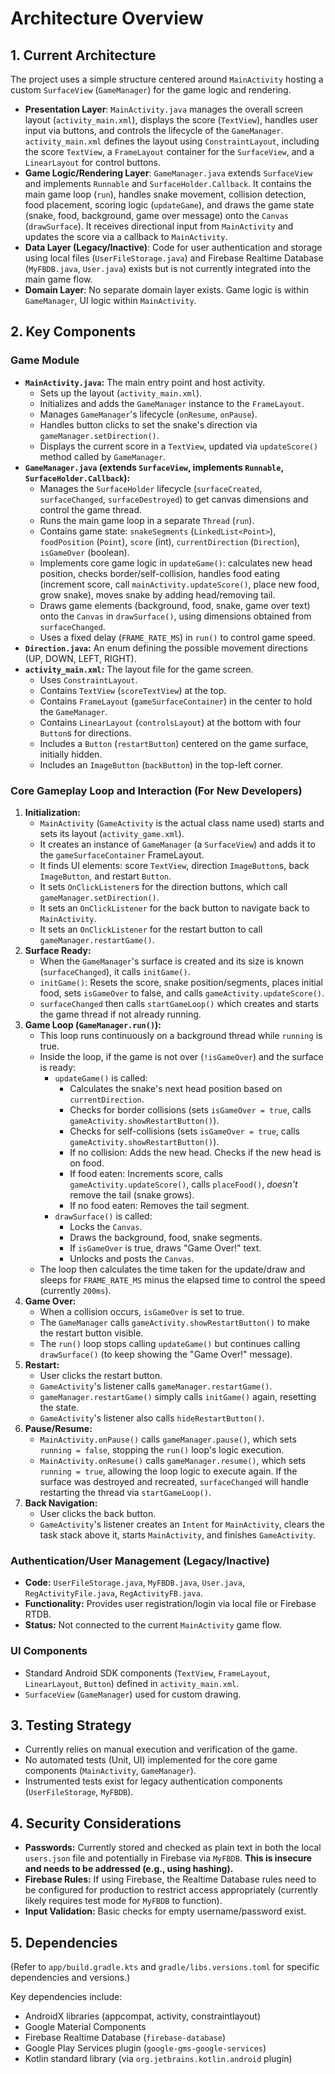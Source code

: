 # Architecture Overview

## 1. Current Architecture

The project uses a simple structure centered around `MainActivity` hosting a custom `SurfaceView` (`GameManager`) for the game logic and rendering.

- **Presentation Layer**: `MainActivity.java` manages the overall screen layout (`activity_main.xml`), displays the score (`TextView`), handles user input via buttons, and controls the lifecycle of the `GameManager`. `activity_main.xml` defines the layout using `ConstraintLayout`, including the score `TextView`, a `FrameLayout` container for the `SurfaceView`, and a `LinearLayout` for control buttons.
- **Game Logic/Rendering Layer**: `GameManager.java` extends `SurfaceView` and implements `Runnable` and `SurfaceHolder.Callback`. It contains the main game loop (`run`), handles snake movement, collision detection, food placement, scoring logic (`updateGame`), and draws the game state (snake, food, background, game over message) onto the `Canvas` (`drawSurface`). It receives directional input from `MainActivity` and updates the score via a callback to `MainActivity`.
- **Data Layer (Legacy/Inactive)**: Code for user authentication and storage using local files (`UserFileStorage.java`) and Firebase Realtime Database (`MyFBDB.java`, `User.java`) exists but is not currently integrated into the main game flow.
- **Domain Layer**: No separate domain layer exists. Game logic is within `GameManager`, UI logic within `MainActivity`.

## 2. Key Components

### Game Module
*   **`MainActivity.java`:** The main entry point and host activity.
    *   Sets up the layout (`activity_main.xml`).
    *   Initializes and adds the `GameManager` instance to the `FrameLayout`.
    *   Manages `GameManager`'s lifecycle (`onResume`, `onPause`).
    *   Handles button clicks to set the snake's direction via `gameManager.setDirection()`.
    *   Displays the current score in a `TextView`, updated via `updateScore()` method called by `GameManager`.
*   **`GameManager.java` (extends `SurfaceView`, implements `Runnable`, `SurfaceHolder.Callback`):**
    *   Manages the `SurfaceHolder` lifecycle (`surfaceCreated`, `surfaceChanged`, `surfaceDestroyed`) to get canvas dimensions and control the game thread.
    *   Runs the main game loop in a separate `Thread` (`run`).
    *   Contains game state: `snakeSegments` (`LinkedList<Point>`), `foodPosition` (`Point`), `score` (int), `currentDirection` (`Direction`), `isGameOver` (boolean).
    *   Implements core game logic in `updateGame()`: calculates new head position, checks border/self-collision, handles food eating (increment score, call `mainActivity.updateScore()`, place new food, grow snake), moves snake by adding head/removing tail.
    *   Draws game elements (background, food, snake, game over text) onto the `Canvas` in `drawSurface()`, using dimensions obtained from `surfaceChanged`.
    *   Uses a fixed delay (`FRAME_RATE_MS`) in `run()` to control game speed.
*   **`Direction.java`:** An enum defining the possible movement directions (UP, DOWN, LEFT, RIGHT).
*   **`activity_main.xml`:** The layout file for the game screen.
    *   Uses `ConstraintLayout`.
    *   Contains `TextView` (`scoreTextView`) at the top.
    *   Contains `FrameLayout` (`gameSurfaceContainer`) in the center to hold the `GameManager`.
    *   Contains `LinearLayout` (`controlsLayout`) at the bottom with four `Button`s for directions.
    *   Includes a `Button` (`restartButton`) centered on the game surface, initially hidden.
    *   Includes an `ImageButton` (`backButton`) in the top-left corner.

### Core Gameplay Loop and Interaction (For New Developers)

1.  **Initialization:**
    *   `MainActivity` (`GameActivity` is the actual class name used) starts and sets its layout (`activity_game.xml`).
    *   It creates an instance of `GameManager` (a `SurfaceView`) and adds it to the `gameSurfaceContainer` FrameLayout.
    *   It finds UI elements: score `TextView`, direction `ImageButton`s, back `ImageButton`, and restart `Button`.
    *   It sets `OnClickListener`s for the direction buttons, which call `gameManager.setDirection()`.
    *   It sets an `OnClickListener` for the back button to navigate back to `MainActivity`.
    *   It sets an `OnClickListener` for the restart button to call `gameManager.restartGame()`.
2.  **Surface Ready:**
    *   When the `GameManager`'s surface is created and its size is known (`surfaceChanged`), it calls `initGame()`.
    *   `initGame()`: Resets the score, snake position/segments, places initial food, sets `isGameOver` to false, and calls `gameActivity.updateScore()`.
    *   `surfaceChanged` then calls `startGameLoop()` which creates and starts the game thread if not already running.
3.  **Game Loop (`GameManager.run()`):**
    *   This loop runs continuously on a background thread while `running` is true.
    *   Inside the loop, if the game is not over (`!isGameOver`) and the surface is ready:
        *   `updateGame()` is called:
            *   Calculates the snake's next head position based on `currentDirection`.
            *   Checks for border collisions (sets `isGameOver = true`, calls `gameActivity.showRestartButton()`).
            *   Checks for self-collisions (sets `isGameOver = true`, calls `gameActivity.showRestartButton()`).
            *   If no collision: Adds the new head. Checks if the new head is on food.
            *   If food eaten: Increments score, calls `gameActivity.updateScore()`, calls `placeFood()`, *doesn't* remove the tail (snake grows).
            *   If no food eaten: Removes the tail segment.
        *   `drawSurface()` is called:
            *   Locks the `Canvas`.
            *   Draws the background, food, snake segments.
            *   If `isGameOver` is true, draws "Game Over!" text.
            *   Unlocks and posts the `Canvas`.
    *   The loop then calculates the time taken for the update/draw and sleeps for `FRAME_RATE_MS` minus the elapsed time to control the speed (currently `200ms`).
4.  **Game Over:**
    *   When a collision occurs, `isGameOver` is set to true.
    *   The `GameManager` calls `gameActivity.showRestartButton()` to make the restart button visible.
    *   The `run()` loop stops calling `updateGame()` but continues calling `drawSurface()` (to keep showing the "Game Over!" message).
5.  **Restart:**
    *   User clicks the restart button.
    *   `GameActivity`'s listener calls `gameManager.restartGame()`.
    *   `gameManager.restartGame()` simply calls `initGame()` again, resetting the state.
    *   `GameActivity`'s listener also calls `hideRestartButton()`.
6.  **Pause/Resume:**
    *   `MainActivity.onPause()` calls `gameManager.pause()`, which sets `running = false`, stopping the `run()` loop's logic execution.
    *   `MainActivity.onResume()` calls `gameManager.resume()`, which sets `running = true`, allowing the loop logic to execute again. If the surface was destroyed and recreated, `surfaceChanged` will handle restarting the thread via `startGameLoop()`.
7.  **Back Navigation:**
    *   User clicks the back button.
    *   `GameActivity`'s listener creates an `Intent` for `MainActivity`, clears the task stack above it, starts `MainActivity`, and finishes `GameActivity`.

### Authentication/User Management (Legacy/Inactive)
- **Code:** `UserFileStorage.java`, `MyFBDB.java`, `User.java`, `RegActivityFile.java`, `RegActivityFB.java`.
- **Functionality:** Provides user registration/login via local file or Firebase RTDB.
- **Status:** Not connected to the current `MainActivity` game flow.

### UI Components
- Standard Android SDK components (`TextView`, `FrameLayout`, `LinearLayout`, `Button`) defined in `activity_main.xml`.
- `SurfaceView` (`GameManager`) used for custom drawing.

## 3. Testing Strategy

- Currently relies on manual execution and verification of the game.
- No automated tests (Unit, UI) implemented for the core game components (`MainActivity`, `GameManager`).
- Instrumented tests exist for legacy authentication components (`UserFileStorage`, `MyFBDB`).

## 4. Security Considerations

- **Passwords:** Currently stored and checked as plain text in both the local `users.json` file and potentially in Firebase via `MyFBDB`. **This is insecure and needs to be addressed (e.g., using hashing).**
- **Firebase Rules:** If using Firebase, the Realtime Database rules need to be configured for production to restrict access appropriately (currently likely requires test mode for `MyFBDB` to function).
- **Input Validation:** Basic checks for empty username/password exist.

## 5. Dependencies

(Refer to `app/build.gradle.kts` and `gradle/libs.versions.toml` for specific dependencies and versions.)

Key dependencies include:
- AndroidX libraries (appcompat, activity, constraintlayout)
- Google Material Components
- Firebase Realtime Database (`firebase-database`)
- Google Play Services plugin (`google-gms-google-services`)
- Kotlin standard library (via `org.jetbrains.kotlin.android` plugin)
